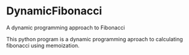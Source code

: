 # DynamicFibonacci
A dynamic programming approach to Fibonacci


This python program is a dynamic programming aproach to calculating fibonacci using memoization.

